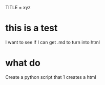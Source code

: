 TITLE = xyz

# this is a test

I want to see if I can get .md to turn into html

# what do

Create a python script that 1 creates a html 

